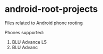 # android-root-projects
Files related to Android phone rooting

Phones supported:
1. BLU Advance L5
2. BLU Advanc
